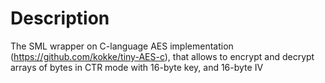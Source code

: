 # Description

The SML wrapper on C-language AES implementation (https://github.com/kokke/tiny-AES-c), that allows to encrypt and decrypt
arrays of bytes in CTR mode with 16-byte key, and 16-byte IV
